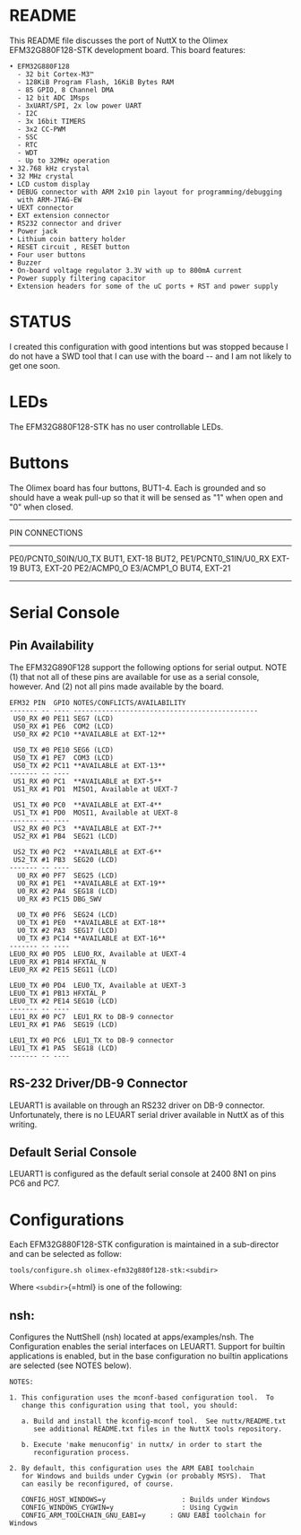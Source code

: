 README
======

This README file discusses the port of NuttX to the Olimex
EFM32G880F128-STK development board. This board features:

    • EFM32G880F128
      - 32 bit Cortex-M3™
      - 128KiB Program Flash, 16KiB Bytes RAM
      - 85 GPIO, 8 Channel DMA
      - 12 bit ADC 1Msps
      - 3xUART/SPI, 2x low power UART
      - I2C
      - 3x 16bit TIMERS
      - 3x2 CC-PWM
      - SSC
      - RTC
      - WDT
      - Up to 32MHz operation
    • 32.768 kHz crystal
    • 32 MHz crystal
    • LCD custom display
    • DEBUG connector with ARM 2x10 pin layout for programming/debugging
      with ARM-JTAG-EW
    • UEXT connector
    • EXT extension connector
    • RS232 connector and driver
    • Power jack
    • Lithium coin battery holder
    • RESET circuit , RESET button
    • Four user buttons
    • Buzzer
    • On-board voltage regulator 3.3V with up to 800mA current
    • Power supply filtering capacitor
    • Extension headers for some of the uC ports + RST and power supply

STATUS
======

I created this configuration with good intentions but was stopped
because I do not have a SWD tool that I can use with the board -- and I
am not likely to get one soon.

LEDs
====

The EFM32G880F128-STK has no user controllable LEDs.

Buttons
=======

The Olimex board has four buttons, BUT1-4. Each is grounded and so
should have a weak pull-up so that it will be sensed as "1" when open
and "0" when closed.

  ----------------------------------------------
  PIN                      CONNECTIONS
  ------------------------ ---------------------
  PE0/PCNT0\_S0IN/U0\_TX   BUT1, EXT-18 BUT2,
  PE1/PCNT0\_S1IN/U0\_RX   EXT-19 BUT3, EXT-20
  PE2/ACMP0\_O E3/ACMP1\_O BUT4, EXT-21

  ----------------------------------------------

Serial Console
==============

  Pin Availability
  -----------------------------------------------------------------------------
  The EFM32G890F128 support the following options for serial output. NOTE
  \(1\) that not all of these pins are available for use as a serial console,
  however. And (2) not all pins made available by the board.

    EFM32 PIN  GPIO NOTES/CONFLICTS/AVAILABILITY
    ------- -- ---- ----------------------------------------------
     US0_RX #0 PE11 SEG7 (LCD)
     US0_RX #1 PE6  COM2 (LCD)
     US0_RX #2 PC10 **AVAILABLE at EXT-12**

     US0_TX #0 PE10 SEG6 (LCD)
     US0_TX #1 PE7  COM3 (LCD)
     US0_TX #2 PC11 **AVAILABLE at EXT-13**
    ------- -- ----
     US1_RX #0 PC1  **AVAILABLE at EXT-5**
     US1_RX #1 PD1  MISO1, Available at UEXT-7

     US1_TX #0 PC0  **AVAILABLE at EXT-4**
     US1_TX #1 PD0  MOSI1, Available at UEXT-8
    ------- -- ----
     US2_RX #0 PC3  **AVAILABLE at EXT-7**
     US2_RX #1 PB4  SEG21 (LCD)

     US2_TX #0 PC2  **AVAILABLE at EXT-6**
     US2_TX #1 PB3  SEG20 (LCD)
    ------- -- ----
      U0_RX #0 PF7  SEG25 (LCD)
      U0_RX #1 PE1  **AVAILABLE at EXT-19**
      U0_RX #2 PA4  SEG18 (LCD)
      U0_RX #3 PC15 DBG_SWV

      U0_TX #0 PF6  SEG24 (LCD)
      U0_TX #1 PE0  **AVAILABLE at EXT-18**
      U0_TX #2 PA3  SEG17 (LCD)
      U0_TX #3 PC14 **AVAILABLE at EXT-16**
    ------- -- ----
    LEU0_RX #0 PD5  LEU0_RX, Available at UEXT-4
    LEU0_RX #1 PB14 HFXTAL_N
    LEU0_RX #2 PE15 SEG11 (LCD)

    LEU0_TX #0 PD4  LEU0_TX, Available at UEXT-3
    LEU0_TX #1 PB13 HFXTAL_P
    LEU0_TX #2 PE14 SEG10 (LCD)
    ------- -- ----
    LEU1_RX #0 PC7  LEU1_RX to DB-9 connector
    LEU1_RX #1 PA6  SEG19 (LCD)

    LEU1_TX #0 PC6  LEU1_TX to DB-9 connector
    LEU1_TX #1 PA5  SEG18 (LCD)
    ------- -- ----

  RS-232 Driver/DB-9 Connector
  --------------------------------------------------------------------------
  LEUART1 is available on through an RS232 driver on DB-9 connector.
  Unfortunately, there is no LEUART serial driver available in NuttX as of
  this writing.

  Default Serial Console
  -----------------------------------------------------------------
  LEUART1 is configured as the default serial console at 2400 8N1
  on pins PC6 and PC7.

Configurations
==============

Each EFM32G880F128-STK configuration is maintained in a sub-director and
can be selected as follow:

    tools/configure.sh olimex-efm32g880f128-stk:<subdir>

Where `<subdir>`{=html} is one of the following:

  nsh:
  ---------------------------------------------------------------------
  Configures the NuttShell (nsh) located at apps/examples/nsh. The
  Configuration enables the serial interfaces on LEUART1. Support for
  builtin applications is enabled, but in the base configuration no
  builtin applications are selected (see NOTES below).

    NOTES:

    1. This configuration uses the mconf-based configuration tool.  To
       change this configuration using that tool, you should:

       a. Build and install the kconfig-mconf tool.  See nuttx/README.txt
          see additional README.txt files in the NuttX tools repository.

       b. Execute 'make menuconfig' in nuttx/ in order to start the
          reconfiguration process.

    2. By default, this configuration uses the ARM EABI toolchain
       for Windows and builds under Cygwin (or probably MSYS).  That
       can easily be reconfigured, of course.

       CONFIG_HOST_WINDOWS=y                   : Builds under Windows
       CONFIG_WINDOWS_CYGWIN=y                 : Using Cygwin
       CONFIG_ARM_TOOLCHAIN_GNU_EABI=y      : GNU EABI toolchain for Windows
